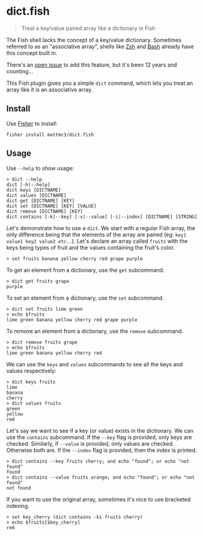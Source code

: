 # dict.fish

> Treat a key/value paired array like a dictionary in Fish

The Fish shell lacks the concept of a key/value dictionary. Sometimes referred to as an
"associative array", shells like [Zsh][zsh-assoc-arr] and [Bash][bash-assoc-arr] already
have this concept built in.

There's an [open issue](https://github.com/fish-shell/fish-shell/issues/390) to add this
feature, but it's been 12 years and counting...

This Fish plugin gives you a simple `dict` command, which lets you treat an array like
it is an associative array.

## Install

Use [Fisher][fisher] to install:

```fish
fisher install mattmc3/dict.fish
```

## Usage

Use `--help` to show usage:

    > dict --help
    dict [-h|--help]
    dict keys [DICTNAME]
    dict values [DICTNAME]
    dict get [DICTNAME] [KEY]
    dict set [DICTNAME] [KEY] [VALUE]
    dict remove [DICTNAME] [KEY]
    dict contains [-k|--key] [-v|--value] [-i|--index] [DICTNAME] [STRING]

Let's demonstrate how to use a `dict`. We start with a regular Fish array, the only
difference being that the elements of the array are paired
(eg: `key1 value1 key2 value2 etc..`). Let's declare an array called `fruits` with the
keys being types of fruit and the values containing the fruit's color.

    > set fruits banana yellow cherry red grape purple

To get an element from a dictionary, use the `get` subcommand.

    > dict get fruits grape
    purple

To set an element from a dictionary, use the `set` subcommand.

    > dict set fruits lime green
    > echo $fruits
    lime green banana yellow cherry red grape purple

To remove an element from a dictionary, use the `remove` subcommand.

    > dict remove fruits grape
    > echo $fruits
    lime green banana yellow cherry red

We can use the `keys` and `values` subcommands to see all the keys and values
respectively:

    > dict keys fruits
    lime
    banana
    cherry
    > dict values fruits
    green
    yellow
    red

Let's say we want to see if a key (or value) exists in the dictionary. We can use the
`contains` subcommand. If the `--key` flag is provided, only keys are checked.
Similarly, if `--value` is provided, only values are checked. Otherwise both are. If
the `--index` flag is provided, then the index is printed.

    > dict contains --key fruits cherry; and echo "found"; or echo "not found"
    found
    > dict contains --value fruits orange; and echo "found"; or echo "not found"
    not found

If you want to use the original array, sometimes it's nice to use bracketed indexing.

    > set key_cherry (dict contains -ki fruits cherry)
    > echo $fruits[$key_cherry]
    red


[fisher]: https://github.com/jorgebucaran/fisher
[bash-assoc-arr]: https://www.gnu.org/software/bash/manual/html_node/Arrays.html
[zsh-assoc-arr]: https://zsh.sourceforge.io/Doc/Release/Parameters.html#Array-Parameters
[zsh-param-exp]: https://zsh.sourceforge.io/Doc/Release/Expansion.html#Parameter-Expansion-Flags
